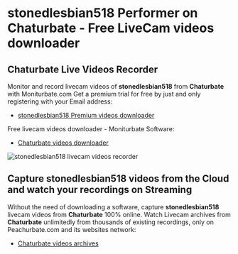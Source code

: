 # stonedlesbian518 Performer on Chaturbate - Free LiveCam videos downloader

## Chaturbate Live Videos Recorder

Monitor and record livecam videos of **stonedlesbian518** from **Chaturbate** with Moniturbate.com
Get a premium trial for free by just and only registering with your Email address:
* [stonedlesbian518 Premium videos downloader](https://moniturbate.com/request-demo-licence-key.html)

Free livecam videos downloader - Moniturbate Software:
* [Chaturbate videos downloader](https://moniturbate.com/moniturbate-download-software.html)

![stonedlesbian518 livecam videos recorder](https://peachurnet.com/templates/moniturbate-software.png)


## Capture stonedlesbian518 videos from the Cloud and watch your recordings on Streaming

Without the need of downloading a software, capture **stonedlesbian518** livecam videos from **Chaturbate** 100% online.
Watch Livecam archives from **Chaturbate** unlimitedly from thousands of existing recordings, only on Peachurbate.com and its websites network:
* [Chaturbate videos archives](https://peachurnet.com/)